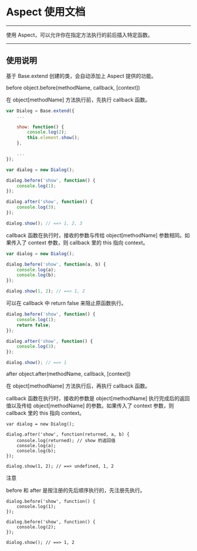 # Aspect 使用文档

---

使用 Aspect，可以允许你在指定方法执行的前后插入特定函数。

---


## 使用说明


基于 Base.extend 创建的类，会自动添加上 Aspect 提供的功能。

before object.before(methodName, callback, [context])

在 object[methodName] 方法执行前，先执行 callback 函数。

```js
var Dialog = Base.extend({
    ...

    show: function() {
        console.log(2);
        this.element.show();
    },

    ...
});

var dialog = new Dialog();

dialog.before('show', function() {
    console.log(1);
});

dialog.after('show', function() {
    console.log(3);
});

dialog.show(); // ==> 1, 2, 3
```

callback 函数在执行时，接收的参数与传给 object[methodName] 参数相同。如果传入了 context 参数，则 callback 里的 this 指向 context。

```js
var dialog = new Dialog();

dialog.before('show', function(a, b) {
    console.log(a);
    console.log(b);
});

dialog.show(1, 2); // ==> 1, 2
```

可以在 callback 中 return false 来阻止原函数执行。

```js
dialog.before('show', function() {
    console.log(1);
    return false;
});

dialog.after('show', function() {
    console.log(3);
});

dialog.show(); // ==> 1
```

after object.after(methodName, callback, [context])

在 object[methodName] 方法执行后，再执行 callback 函数。

callback 函数在执行时，接收的参数是 object[methodName] 执行完成后的返回值以及传给 object[methodName] 的参数。如果传入了 context 参数，则 callback 里的 this 指向 context。

	var dialog = new Dialog();
	
	dialog.after('show', function(returned, a, b) {
	    console.log(returned); // show 的返回值
	    console.log(a);
	    console.log(b);
	});
	
	dialog.show(1, 2); // ==> undefined, 1, 2
注意

before 和 after 是按注册的先后顺序执行的，先注册先执行。

	dialog.before('show', function() {
	    console.log(1);
	});
	
	dialog.before('show', function() {
	    console.log(2);
	});
	
	dialog.show(); // ==> 1, 2

